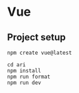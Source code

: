 # Vue

## Project setup

```
npm create vue@latest

cd ari
npm install
npm run format
npm run dev
```
